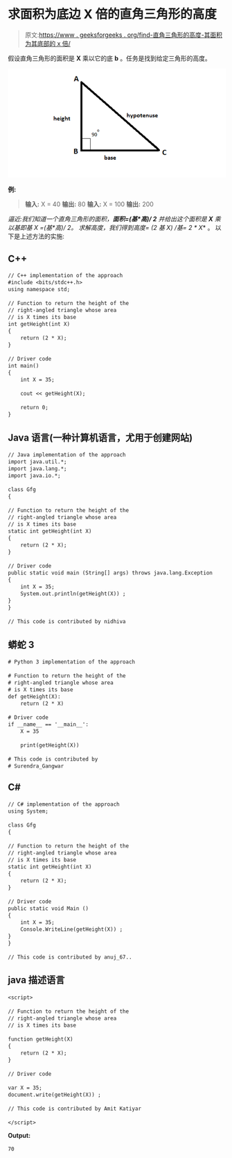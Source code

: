 # 求面积为底边 X 倍的直角三角形的高度

> 原文:[https://www . geeksforgeeks . org/find-直角三角形的高度-其面积为其底部的 x 倍/](https://www.geeksforgeeks.org/find-the-height-of-a-right-angled-triangle-whose-area-is-x-times-its-base/)

假设直角三角形的面积是 **X** 乘以它的底 **b** 。任务是找到给定三角形的高度。

![triangle](img/0ca2f98971876e2856e88b1ed11ce01e.png)

**例:**

> **输入:** X = 40
> **输出:** 80
> **输入:** X = 100
> **输出:** 200

**逼近:**我们知道一个直角三角形的面积，**面积=(基*高)/ 2** 并给出这个面积是 **X** 乘以基即基* X =(基*高)/ 2。
求解高度，我们得到**高度= (2 *基* X) /基= 2 * X** 。
以下是上述方法的实施:

## C++

```
// C++ implementation of the approach
#include <bits/stdc++.h>
using namespace std;

// Function to return the height of the
// right-angled triangle whose area
// is X times its base
int getHeight(int X)
{
    return (2 * X);
}

// Driver code
int main()
{
    int X = 35;

    cout << getHeight(X);

    return 0;
}
```

## Java 语言(一种计算机语言，尤用于创建网站)

```
// Java implementation of the approach
import java.util.*;
import java.lang.*;
import java.io.*;

class Gfg
{

// Function to return the height of the
// right-angled triangle whose area
// is X times its base
static int getHeight(int X)
{
    return (2 * X);
}

// Driver code
public static void main (String[] args) throws java.lang.Exception
{
    int X = 35;
    System.out.println(getHeight(X)) ;
}
}

// This code is contributed by nidhiva
```

## 蟒蛇 3

```
# Python 3 implementation of the approach

# Function to return the height of the
# right-angled triangle whose area
# is X times its base
def getHeight(X):
    return (2 * X)

# Driver code
if __name__ == '__main__':
    X = 35

    print(getHeight(X))

# This code is contributed by
# Surendra_Gangwar
```

## C#

```
// C# implementation of the approach
using System;

class Gfg
{

// Function to return the height of the
// right-angled triangle whose area
// is X times its base
static int getHeight(int X)
{
    return (2 * X);
}

// Driver code
public static void Main ()
{
    int X = 35;
    Console.WriteLine(getHeight(X)) ;
}
}

// This code is contributed by anuj_67..
```

## java 描述语言

```
<script>

// Function to return the height of the
// right-angled triangle whose area
// is X times its base

function getHeight(X)
{
    return (2 * X);
}

// Driver code

var X = 35;
document.write(getHeight(X)) ;

// This code is contributed by Amit Katiyar

</script>
```

**Output:** 

```
70
```